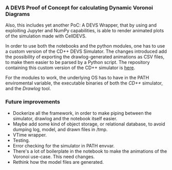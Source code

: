 ### A DEVS Proof of Concept for calculating Dynamic Voronoi Diagrams

Also, this includes yet another PoC: A DEVS Wrapper, that by using and exploiting Jupyter and NumPy capabilities, is able to render animated plots of the simulation made with CellDEVS.

In order to use both the notebooks and the python modules, one has to use a custom version of the CD++ DEVS Simulator. The changes introduced add the possibility of exporting the drawlog-generated animations as CSV files, to make them easier to be parsed by a Python script. The repository containing this custom version of the CD++ simulator is [here](https://github.com/plbalbi/CDPP_ExtendedStates-codename-Santi/tree/DrawlogToNumpy).

For the modules to work, the underlying OS has to have in the PATH enviromental variable, the executable binaries of both the *CD++* simulator, and the *Drawlog* tool.

### Future improvements
- Dockerize all the framework, in order to make piping between the simulator, drawlog and the notebook itself easier.
- Maybe add some kind of object storage, or relational database, to avoid dumping log, model, and drawn files in /tmp.
- VTime wrapper.
- Testing.
- Error checking for the simulator in PATH envvar.
- There's a lot of boilerplate in the notebook to make the animations of the Voronoi use-case. This need changes.
- Rethink how the model files are generated.